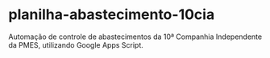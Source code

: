 # planilha-abastecimento-10cia
Automação de controle de abastecimentos da 10ª Companhia Independente da PMES, utilizando Google Apps Script.

